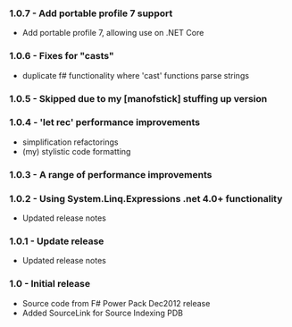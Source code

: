 ### 1.0.7 - Add portable profile 7 support
* Add portable profile 7, allowing use on .NET Core

### 1.0.6 - Fixes for "casts"
* duplicate f# functionality where 'cast' functions parse strings

### 1.0.5 - Skipped due to my [manofstick] stuffing up version

### 1.0.4 - 'let rec' performance improvements
* simplification refactorings
* (my) stylistic code formatting

### 1.0.3 - A range of performance improvements

### 1.0.2 - Using System.Linq.Expressions .net 4.0+ functionality
* Updated release notes

### 1.0.1 - Update release
* Updated release notes

### 1.0 - Initial release 
* Source code from F# Power Pack Dec2012 release
* Added SourceLink for Source Indexing PDB








